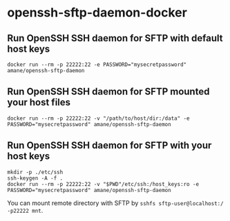 # openssh-sftp-daemon-docker

## Run OpenSSH SSH daemon for SFTP with default host keys

```
docker run --rm -p 22222:22 -e PASSWORD="mysecretpassword" amane/openssh-sftp-daemon
```

## Run OpenSSH SSH daemon for SFTP mounted your host files

```
docker run --rm -p 22222:22 -v "/path/to/host/dir:/data" -e PASSWORD="mysecretpassword" amane/openssh-sftp-daemon
```

## Run OpenSSH SSH daemon for SFTP with your host keys

```
mkdir -p ./etc/ssh
ssh-keygen -A -f .
docker run --rm -p 22222:22 -v "$PWD"/etc/ssh:/host_keys:ro -e PASSWORD="mysecretpassword" amane/openssh-sftp-daemon
```

You can mount remote directory with SFTP by `sshfs sftp-user@localhost:/ -p22222 mnt`.
